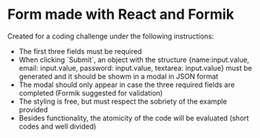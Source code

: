 # Form made with React and Formik

Created for a coding challenge under the following instructions:

- The first three fields must be required
- When clicking ´Submit´, an object with the structure {name:input.value, email: input.value, password: input.value, textarea: input.value} must be generated and it should be showm in a modal in JSON format
- The modal should only appear in case the three required fields are completed (Formik suggested for validation)
- The styling is free, but must respect the sobriety of the example provided
- Besides functionality, the atomicity of the code will be evaluated (short codes and well divided)
